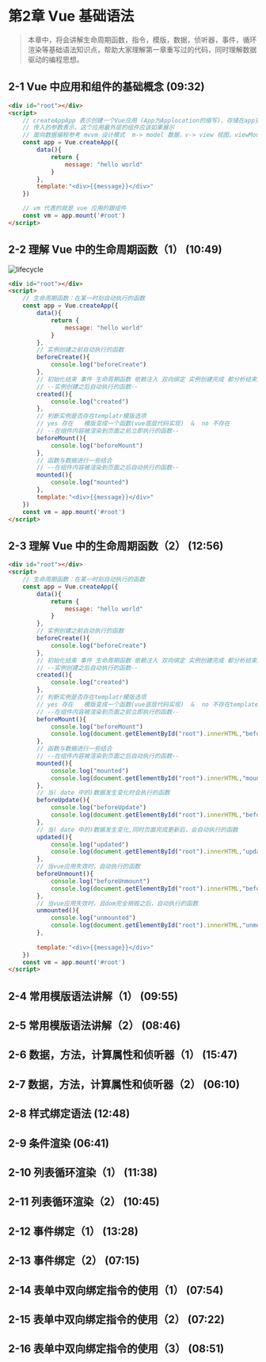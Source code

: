 # 第2章 Vue 基础语法

> 本章中，将会讲解生命周期函数，指令，模版，数据，侦听器，事件，循环渲染等基础语法知识点，帮助大家理解第一章重写过的代码，同时理解数据驱动的编程思想。


## 2-1 Vue 中应用和组件的基础概念 (09:32)


```html
<div id="root"></div>
<script>
    // createAppApp 表示创建一个Vue应用 (App为Applocation的缩写)，存储在app变量中
    // 传入的参数表示，这个应用最外层的组件应该如果展示
    // 面向数据编程参考 mvvm 设计模式  m-> model 数据，v-> view 视图，viewModel-> 视图数据连接层
    const app = Vue.createApp({
        data(){
            return {
                message: "hello world"
            }
        },
        template:"<div>{{message}}</div>"
    })

    // vm 代表的就是 vue 应用的跟组件
    const vm = app.mount('#root')
</script>
```

<output>
    <div id="list2-1-1"></div>
</output>
<script>
const app = Vue.createApp({
    data(){
        return {
            message: "hello world"
        }
    },
    template:"<div>{{message}}</div>"
})
const vm = app.mount('#list2-1-1')
</script>



##  2-2 理解 Vue 中的生命周期函数（1） (10:49)

![lifecycle](./media/lifecycle.png)


```html
<div id="root"></div>
<script>
    // 生命周期函数：在某一时刻自动执行的函数
    const app = Vue.createApp({
        data(){
            return {
                message: "hello world"
            }
        },
        // 实例创建之前自动执行的函数
        beforeCreate(){
            console.log("beforeCreate")  
        },
        // 初始化结束 事件 生命周期函数 依赖注入 双向绑定 实例创建完成 都分析结束后执行
        // --实例创建之后自动执行的函数--
        created(){
            console.log("created")  
        },
        // 判断实例是否存在templatr模版选项
        // yes 存在   模版变成一个函数(vue底层代码实现)  &  no 不存在
        // --在组件内容被渲染到页面之前立即执行的函数--
        beforeMount(){
            console.log("beforeMount")  
        },
        // 函数与数据进行一些结合
        // --在组件内容被渲染到页面之后自动执行的函数--
        mounted(){
            console.log("mounted")  
        },
        template:"<div>{{message}}</div>"
    })
    const vm = app.mount('#root')
</script>
```

## 2-3 理解 Vue 中的生命周期函数（2） (12:56)


```html
<div id="root"></div>
<script>
    // 生命周期函数：在某一时刻自动执行的函数
    const app = Vue.createApp({
        data(){
            return {
                message: "hello world"
            }
        },
        // 实例创建之前自动执行的函数
        beforeCreate(){
            console.log("beforeCreate")  
        },
        // 初始化结束 事件 生命周期函数 依赖注入 双向绑定 实例创建完成 都分析结束后执行
        // --实例创建之后自动执行的函数--
        created(){
            console.log("created")  
        },
        // 判断实例是否存在templatr模版选项
        // yes 存在   模版变成一个函数(vue底层代码实现)  &  no 不存在template 寻找dom节点里面的进行处理
        // --在组件内容被渲染到页面之前立即执行的函数--
        beforeMount(){
            console.log("beforeMount")  
            console.log(document.getElementById("root").innerHTML,"beforeMount")
        },
        // 函数与数据进行一些结合
        // --在组件内容被渲染到页面之后自动执行的函数--
        mounted(){
            console.log("mounted")  
            console.log(document.getElementById("root").innerHTML,"mounted")
        },
        // 当( date 中的)数据发生变化时会执行的函数
        beforeUpdate(){
            console.log("beforeUpdate")
            console.log(document.getElementById("root").innerHTML,"beforeUpdate")
        },
        // 当( date 中的)数据发生变化,同时页面完成更新后，会自动执行的函数
        updated(){
            console.log("updated")
            console.log(document.getElementById("root").innerHTML,"updated")
        },
        // 当vue应用失效时，自动执行的函数
        beforeUnmount(){
            console.log("beforeUnmount")
            console.log(document.getElementById("root").innerHTML,"beforeUnmount")
        },
        // 当vue应用失效时，且dom完全销毁之后，自动执行的函数
        unmounted(){
            console.log("unmounted")
            console.log(document.getElementById("root").innerHTML,"unmounted")
        },
        
        template:"<div>{{message}}</div>"
    })
    const vm = app.mount('#root')
</script>
```


































































## 2-4 常用模版语法讲解（1） (09:55)

















## 2-5 常用模版语法讲解（2） (08:46)

















## 2-6 数据，方法，计算属性和侦听器（1） (15:47)

















## 2-7 数据，方法，计算属性和侦听器（2） (06:10)

















## 2-8 样式绑定语法 (12:48)

















## 2-9 条件渲染 (06:41)

















## 2-10 列表循环渲染（1） (11:38)

















## 2-11 列表循环渲染（2） (10:45)

















## 2-12 事件绑定（1） (13:28)

















## 2-13 事件绑定（2） (07:15)

















## 2-14 表单中双向绑定指令的使用（1） (07:54)

















## 2-15 表单中双向绑定指令的使用（2） (07:22)

















## 2-16 表单中双向绑定指令的使用（3） (08:51)






























